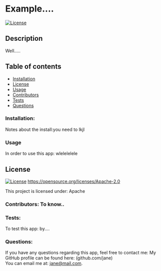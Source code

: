
  
  # Example....

  [![License](https://img.shields.io/badge/License-Apache_2.0-blue.svg)](https://opensource.org/licenses/Apache-2.0)
  
  ## Description
  Well.....

  ## Table of contents
  * [Installation](#installation)
  * [License](#license)
  * [Usage](#usage)
  * [Contributors](#contributors)
  * [Tests](#test)
  * [Questions](#questions)
  ### Installation:
  Notes about the install:you need to lkjl
  ### Usage
  In order to use this app: wlelelelele
   ## License

  
  [![License](https://img.shields.io/badge/License-Apache_2.0-blue.svg)](https://opensource.org/licenses/Apache-2.0)
  https://opensource.org/licenses/Apache-2.0
  
  
This project is licensed under: Apache
  ### Contributors: To know..
  ### Tests:
  To test this app: by....
  ### Questions:
  If you have any questions regarding this app, feel free to contact me: 
  My GitHub profile can be found here: (github.com/jane)   
  You can email me at: jane@mail.com.



